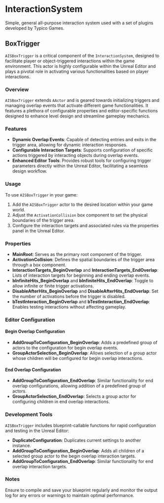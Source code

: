 # InteractionSystem
Simple, general all-purpose interaction system used with a set of plugins developed by Typico Games.

## BoxTrigger
`AISBoxTrigger` is a critical component of the `InteractionSystem`, designed to facilitate player or object-triggered interactions within the game environment. This actor is highly configurable within the Unreal Editor and plays a pivotal role in activating various functionalities based on player interactions.

### Overview
`AISBoxTrigger` extends `AActor` and is geared towards initializing triggers and managing overlap events that activate different game functionalities. It features a plethora of configurable properties and editor-specific functions designed to enhance level design and streamline gameplay mechanics.

### Features
- **Dynamic Overlap Events**: Capable of detecting entries and exits in the trigger area, allowing for dynamic interaction responses.
- **Configurable Interaction Targets**: Supports configuration of specific actions triggered by interacting objects during overlap events.
- **Enhanced Editor Tools**: Provides robust tools for configuring trigger parameters directly within the Unreal Editor, facilitating a seamless design workflow.

### Usage
To use `AISBoxTrigger` in your game:
1. Add the `AISBoxTrigger` actor to the desired location within your game world.
2. Adjust the `ActivationCollision` box component to set the physical boundaries of the trigger area.
3. Configure the interaction targets and associated rules via the properties panel in the Unreal Editor.

### Properties
- **MainRoot**: Serves as the primary root component of the trigger.
- **ActivationCollision**: Defines the spatial boundaries of the trigger area through a box component.
- **InteractionTargets_BeginOverlap** and **InteractionTargets_EndOverlap**: Lists of interaction targets for beginning and ending overlap events.
- **bInfiniteHits_BeginOverlap** and **bInfiniteHits_EndOverlap**: Toggle to allow infinite or finite trigger activations.
- **DisableAfterHits_BeginOverlap** and **DisableAfterHits_EndOverlap**: Set the number of activations before the trigger is disabled.
- **bTestInteraction_BeginOverlap** and **bTestInteraction_EndOverlap**: Enables testing interactions without affecting gameplay.

### Editor Configuration
#### Begin Overlap Configuration
- **AddGroupToConfiguration_BeginOverlap**: Adds a predefined group of actors to the configuration for begin overlap events.
- **GroupActorSelection_BeginOverlap**: Allows selection of a group actor whose children will be configured for begin overlap interactions.

#### End Overlap Configuration
- **AddGroupToConfiguration_EndOverlap**: Similar functionality for end overlap configurations, allowing addition of a predefined group of actors.
- **GroupActorSelection_EndOverlap**: Selects a group actor for configuring children in end overlap interactions.

### Development Tools
`AISBoxTrigger` includes blueprint-callable functions for rapid configuration and testing in the Unreal Editor:
- **DuplicateConfiguration**: Duplicates current settings to another instance.
- **AddGroupToConfiguration_BeginOverlap**: Adds all children of a selected group actor to the begin overlap interaction targets.
- **AddGroupToConfiguration_EndOverlap**: Similar functionality for end overlap interaction targets.

### Notes
Ensure to compile and save your blueprint regularly and monitor the output log for any errors or warnings to maintain optimal performance.

